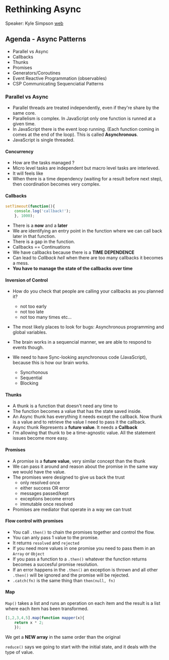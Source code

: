 # Rethinking Async
Speaker: Kyle Simpson [web](http://getify.me/)

## Agenda - Async Patterns
* Parallel vs Async
* Callbacks
* Thunks
* Promises
* Generators/Coroutines
* Event Reactive Programmation (observables)
* CSP Communicating Sequenciatial Patterns

### Parallel vs Async
* Parallel threads are treated independently, even if they're share by the same core.
* Parallelism is complex. In JavaScript only one function is runned at a given time.
* In JavaScript there is the event loop running. (Each function coming in comes at the end of the loop). This is called **Asynchronous**.
* JavaScript is single threaded.

#### Concurrency 
* How are the tasks managed ?
* Micro level tasks are independent but macro level tasks are interleved.
* It will feels like 
* When there is a time dependency (waiting for a result before next step), then coordination becomes very complex.


#### Callbacks

```JavaScript
setTimeout(function(){
    console.log('callback!');
    }, 1000);
```

* There is a **now** and a **later**
* We are identifying an entry point in the function where we can call back later in that function.
* There is a gap in the function.
* Callbacks == Continuations
* We have callbacks because there is a **TIME DEPENDENCE**
* Can lead to *Callback hell* when there are too many callbacks it becomes a mess.
* **You have to manage the state of the callbacks over time**

#### Inversion of Control
* How do you check that people are calling your callbacks as you planned it?
    * not too early
    * not too late
    * not too  many times etc...

* The most likely places to look for bugs: Asynchronous programming and global variables.
* The brain works in a sequencial manner, we are able to respond to events though.
* We need to have Sync-looking asynchronous code (JavaScript), because this is how our brain works.
    * Syncrhonous
    * Sequential
    * Blocking

#### Thunks
* A thunk is a function that doesn't need any time to 
* The function becomes a value that has the state saved inside.
* An Async thunk has everything it needs except the callback. Now thunk is a value and to retrieve the value I need to pass it the callback.
* Async thunk Represents a **future value**. It needs a **Callback**
* I'm allowing that thunk to be a time-agnostic value. All the statement issues become more easy.

#### Promises
* A promise is a **future value**, very similar concept than the thunk
* We can pass it around and reason about the promise in the same way we would have the value.
* The promises were designed to give us back the trust
    * only resolved once
    * either success OR error
    * messages passed/kept
    * exceptions become errors
    * immutable once resolved
* Promises are mediator that operate in a way we can trust

#### Flow control with promises
* You call `.then()` to chain the promises together and control the flow.
* You can anly pass 1 value to the promise.
* It returns `resolved` and `rejected`
* If you need more values in one promise you need to pass them in an `Array` or `Object`
* If you pass a function to a `.then()` whatever the function returns becomes a succesful promise resolution.
* If an error happens in the `.then()` an exception is thrown and all other `.then()` will be ignored and the promise will be rejected.
* `.catch(fn)` is the same thing than `then(null, fn)`

#### Map 
`Map()` takes a list and runs an operation on each item and the result is a list where each item has been transformed.
```JavaScript
[1,2,3,4,5].map(function mapper(x){
    return x * 2;
    });
```

We get a **NEW array** in the same order than the original

`reduce()` says we going to start with the initial state, and it deals with the type of value.












